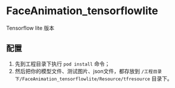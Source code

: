 # FaceAnimation_tensorflowlite
Tensorflow lite 版本



## 配置

1. 先到工程目录下执行 `pod install` 命令；
2. 然后把你的模型文件、测试图片、json文件，都存放到 `/工程目录下/FaceAnimation_tensorflowlite/Resource/tfresource` 目录下。

